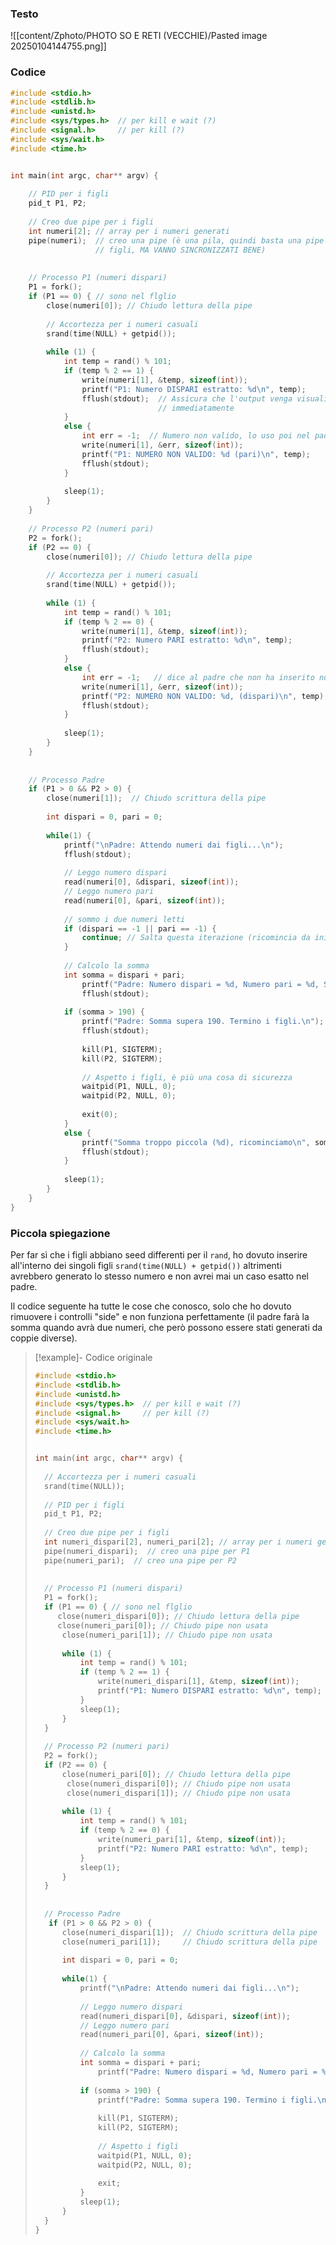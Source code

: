 ### Testo
![[content/Zphoto/PHOTO SO E RETI (VECCHIE)/Pasted image 20250104144755.png]]

### Codice
```c
#include <stdio.h>
#include <stdlib.h>
#include <unistd.h>
#include <sys/types.h>  // per kill e wait (?)
#include <signal.h>     // per kill (?)
#include <sys/wait.h>
#include <time.h>


int main(int argc, char** argv) {
	
	// PID per i figli
	pid_t P1, P2;
	
	// Creo due pipe per i figli
	int numeri[2]; // array per i numeri generati
	pipe(numeri);  // creo una pipe (è una pila, quindi basta una pipe per più 
                   // figli, MA VANNO SINCRONIZZATI BENE)
	
	
	// Processo P1 (numeri dispari)
	P1 = fork();
	if (P1 == 0) { // sono nel flglio
		close(numeri[0]); // Chiudo lettura della pipe 
		
		// Accortezza per i numeri casuali
		srand(time(NULL) + getpid());
		
		while (1) {
			int temp = rand() % 101;
			if (temp % 2 == 1) {
				write(numeri[1], &temp, sizeof(int));
				printf("P1: Numero DISPARI estratto: %d\n", temp);
				fflush(stdout);  // Assicura che l'output venga visualizzato 
                                 // immediatamente
			}
			else {
				int err = -1;  // Numero non valido, lo uso poi nel padre
                write(numeri[1], &err, sizeof(int));
                printf("P1: NUMERO NON VALIDO: %d (pari)\n", temp);
                fflush(stdout);
			}
			
			sleep(1);
		}
	}
	
	// Processo P2 (numeri pari)
	P2 = fork();
	if (P2 == 0) {	
		close(numeri[0]); // Chiudo lettura della pipe 
		
		// Accortezza per i numeri casuali
		srand(time(NULL) + getpid());
		
		while (1) {
			int temp = rand() % 101;
			if (temp % 2 == 0) {
				write(numeri[1], &temp, sizeof(int));
				printf("P2: Numero PARI estratto: %d\n", temp);
				fflush(stdout);
			} 
			else {
				int err = -1;   // dice al padre che non ha inserito nulla
				write(numeri[1], &err, sizeof(int));
				printf("P2: NUMERO NON VALIDO: %d, (dispari)\n", temp);
				fflush(stdout);
			}
			
			sleep(1);
		}
	}
	
	
	// Processo Padre
    if (P1 > 0 && P2 > 0) {
	    close(numeri[1]);  // Chiudo scrittura della pipe
		
		int dispari = 0, pari = 0;
		
		while(1) {
			printf("\nPadre: Attendo numeri dai figli...\n");
			fflush(stdout);
			
			// Leggo numero dispari
	        read(numeri[0], &dispari, sizeof(int));
	        // Leggo numero pari
	        read(numeri[0], &pari, sizeof(int));
				
			// sommo i due numeri letti
			if (dispari == -1 || pari == -1) {
			    continue; // Salta questa iterazione (ricomincia da inizio while)
			}
			
			// Calcolo la somma
			int somma = dispari + pari;
				printf("Padre: Numero dispari = %d, Numero pari = %d, Somma = %d\n", dispari, pari, somma);
				fflush(stdout);
				
			if (somma > 190) {
				printf("Padre: Somma supera 190. Termino i figli.\n");
				fflush(stdout);
				
				kill(P1, SIGTERM);
				kill(P2, SIGTERM);
				
				// Aspetto i figli, è più una cosa di sicurezza
	            waitpid(P1, NULL, 0);
	            waitpid(P2, NULL, 0);
	            
				exit(0);
			} 
			else {
				printf("Somma troppo piccola (%d), ricominciamo\n", somma);
				fflush(stdout);
			}
			
			sleep(1);
		}
	}
}
```

### Piccola spiegazione
Per far sì che i figli abbiano seed differenti per il `rand`, ho dovuto inserire all'interno dei singoli figli `srand(time(NULL) + getpid())` altrimenti avrebbero generato lo stesso numero e non avrei mai un caso esatto nel padre.

Il codice seguente ha tutte le cose che conosco, solo che ho dovuto rimuovere i controlli "side" e non funziona perfettamente (il padre farà la somma quando avrà due numeri, che però possono essere stati generati da coppie diverse).
>[!example]- Codice originale
>
>```c
>#include <stdio.h>
>#include <stdlib.h>
>#include <unistd.h>
>#include <sys/types.h>  // per kill e wait (?)
>#include <signal.h>     // per kill (?)
>#include <sys/wait.h>
>#include <time.h>
>
>
>int main(int argc, char** argv) {
>	
>	// Accortezza per i numeri casuali
>	srand(time(NULL));
>	
>	// PID per i figli
>	pid_t P1, P2;
>	
>	// Creo due pipe per i figli
>	int numeri_dispari[2], numeri_pari[2]; // array per i numeri generati
>	pipe(numeri_dispari);  // creo una pipe per P1
>	pipe(numeri_pari);  // creo una pipe per P2
>	
>	
>	// Processo P1 (numeri dispari)
>	P1 = fork();
>	if (P1 == 0) { // sono nel flglio
>	   close(numeri_dispari[0]); // Chiudo lettura della pipe 
>      close(numeri_pari[0]); // Chiudo pipe non usata 
>       close(numeri_pari[1]); // Chiudo pipe non usata
>		
>		while (1) {
>			int temp = rand() % 101;
>			if (temp % 2 == 1) {
>				write(numeri_dispari[1], &temp, sizeof(int));
>				printf("P1: Numero DISPARI estratto: %d\n", temp);
>			}
>			sleep(1);
>		}
>	}
>	
>	// Processo P2 (numeri pari)
>	P2 = fork();
>	if (P2 == 0) {	
>		close(numeri_pari[0]); // Chiudo lettura della pipe 
>        close(numeri_dispari[0]); // Chiudo pipe non usata 
>        close(numeri_dispari[1]); // Chiudo pipe non usata
>		
>		while (1) {
>			int temp = rand() % 101;
>			if (temp % 2 == 0) {
>				write(numeri_pari[1], &temp, sizeof(int));
>				printf("P2: Numero PARI estratto: %d\n", temp);
>			} 
>			sleep(1);
>		}
>	}
>	
>	
>	// Processo Padre
>    if (P1 > 0 && P2 > 0) {
>	    close(numeri_dispari[1]);  // Chiudo scrittura della pipe
>	    close(numeri_pari[1]);     // Chiudo scrittura della pipe
>		
>		int dispari = 0, pari = 0;
>		
>		while(1) {
>			printf("\nPadre: Attendo numeri dai figli...\n");
>			
>			// Leggo numero dispari
>	        read(numeri_dispari[0], &dispari, sizeof(int));
>	        // Leggo numero pari
>	        read(numeri_pari[0], &pari, sizeof(int));
>	        
>			// Calcolo la somma
>			int somma = dispari + pari;
>				printf("Padre: Numero dispari = %d, Numero pari = %d, Somma = %d\n", dispari, pari, somma);
>				
>			if (somma > 190) {
>				printf("Padre: Somma supera 190. Termino i figli.\n");
>				
>				kill(P1, SIGTERM);
>				kill(P2, SIGTERM);
>				
>				// Aspetto i figli
>	            waitpid(P1, NULL, 0);
>	            waitpid(P2, NULL, 0);
>	            
>				exit;
>			} 
>			sleep(1);
>		}
>	}
>}  
>```




